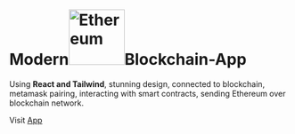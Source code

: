 # Modern<img src="https://user-images.githubusercontent.com/74227915/164668117-c6304d97-2a13-4013-b417-224861b14f86.svg" alt="Ethereum" style="height: 100px; width:100px ;"/>Blockchain-App
Using **React and Tailwind**, stunning design, connected to blockchain, metamask pairing, interacting with smart contracts, sending Ethereum over blockchain network.


Visit [App](https://modern-block-chain.000webhostapp.com/)


